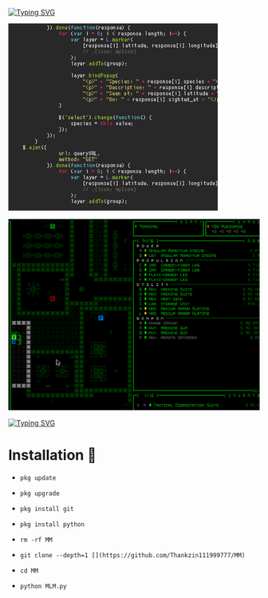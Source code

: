 [![Typing SVG](https://readme-typing-svg.herokuapp.com?font=Neuton&size=20&color=30FF40&background=000000¢er=true&vCenter=true&width=400&height=25&lines=HELLO+WORLD+I'M+FADII143+HERE+😊;TODAY+I+WILL+TELL+YOU+💁;PLEASE+FOLLOW+MY+GITHUB+ACCOUNT+🙏;ALL+PYTHON+CLONER+TOOLS+😱;SO+LETS+ENJOY+EVERYBODY+🔥+🤙;THANKS+MY+All+SUPPORTERS+🤙+🥰)](https://git.io/typing-svg)

 

<img src="https://github.com/MRVIVEK-CODER/Decompiler/blob/main/106824690-8dd73a00-66ad-11eb-89e2-53e13ac6f594.gif" alt="" border="0" />

 

![Alt text](https://github.com/MRVIVEK-CODER/MRVIVEK-CODER/raw/main/md7Oqrf.gif)

 

[![Typing SVG](https://readme-typing-svg.herokuapp.com?font=Neuton&size=20&color=30FF40&background=000000¢er=true&vCenter=true&width=400&height=25&lines=YOU+RESPECT+ME+I+RESPECT+YOU+😊;YOU+DISPECT+ME+I+FUCK+YOU+🙂)](https://git.io/typing-svg)

# Installation 🦃

 

- `pkg update`

 

- `pkg upgrade`

 

- `pkg install git`

 

- `pkg install python`

- `rm -rf MM`

- `git clone --depth=1 [](https://github.com/Thankzin111999777/MM)`

-  `cd MM`

-  `python MLM.py`
